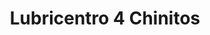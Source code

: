 ---
title: "Lubricentro 4 Chinitos"
url: /chorrillos/lubricentro-4-chinitos/
shop: Autowerkstatt
---